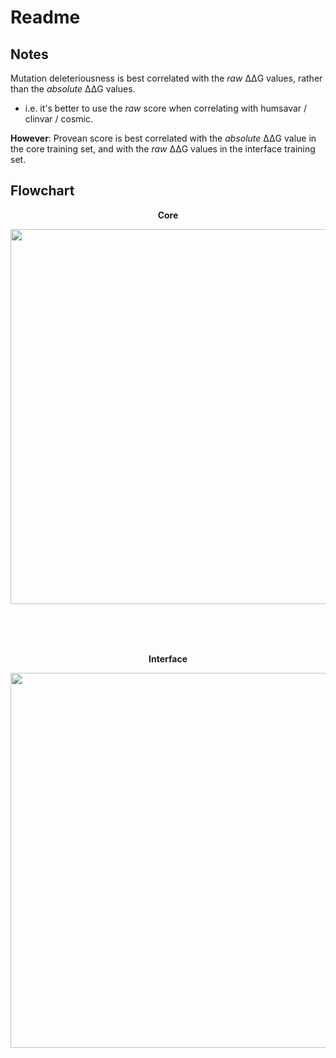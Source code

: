 # Readme

## Notes

Mutation deleteriousness is best correlated with the *raw* ΔΔG values, rather than the *absolute* ΔΔG values.

  - i.e. it's better to use the *raw* score when correlating with humsavar / clinvar / cosmic.

**However**: Provean score is best correlated with the *absolute* ΔΔG value in the core training set, and with the *raw* ΔΔG values in the interface training set.


## Flowchart

<div align="center">
<p><b>Core</b></p>
<img width="600px" src='http://g.gravizo.com/g?
 digraph G {
  elaspic_standalone_core -> core_load_data;
  elaspic_training_core -> core_load_data;
  core_load_data -> core_data_statistics;
  core_load_data -> core_vs_interface_data_statistics;
  core_load_data -> core_machine_learning;
 }
'/>

<br><br><br>

<p><b>Interface</b></p>
<img width="600px" src='http://g.gravizo.com/g?
 digraph G {
  elaspic_standalone_interface -> interface_load_data;
  elaspic_training_interface -> interface_load_data;
  interface_load_data -> interface_data_statistics;
  interface_load_data -> core_vs_interface_data_statistics;
  interface_load_data -> interface_machine_learning;
 }
'/>
</div>
